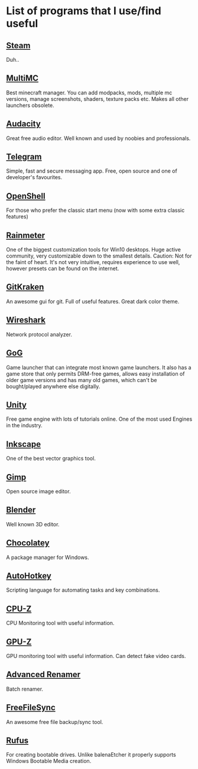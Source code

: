 # List of programs that I use/find useful

## [Steam](https://store.steampowered.com/)
Duh..

## [MultiMC](https://multimc.org/)
Best minecraft manager. You can add modpacks, mods, multiple mc versions, manage screenshots, shaders, texture packs etc.
Makes all other launchers obsolete.

## [Audacity](https://www.audacityteam.org/)
Great free audio editor. Well known and used by noobies and professionals.

## [Telegram](https://desktop.telegram.org/)
Simple, fast and secure messaging app. Free, open source and one of developer's favourites.

## [OpenShell](https://github.com/Open-Shell/Open-Shell-Menu)
For those who prefer the classic start menu (now with some extra classic features)

## [Rainmeter](https://www.rainmeter.net/)
One of the biggest customization tools for Win10 desktops. Huge active community, very customizable down to the smallest details. 
Caution: Not for the faint of heart. It's not very intuitive, requires experience to use well, however presets can be found
on the internet.

## [GitKraken](https://www.gitkraken.com/)
An awesome gui for git. Full of useful features. Great dark color theme.

## [Wireshark](https://www.wireshark.org/)
Network protocol analyzer.

## [GoG](https://www.gog.com/)
Game launcher that can integrate most known game launchers. It also has a game store that only permits DRM-free games,
allows easy installation of older game versions and has many old games, which can't be bought/played anywhere else digitally.

## [Unity](https://unity.com/)
Free game engine with lots of tutorials online. One of the most used Engines in the industry.

## [Inkscape](https://inkscape.org/)
One of the best vector graphics tool.

## [Gimp](https://www.gimp.org/)
Open source image editor.

## [Blender](https://www.blender.org/)
Well known 3D editor.

## [Chocolatey](https://chocolatey.org/)
A package manager for Windows.

## [AutoHotkey](https://www.autohotkey.com/)
Scripting language for automating tasks and key combinations.

## [CPU-Z](https://www.cpuid.com/softwares/cpu-z.html)
CPU Monitoring tool with useful information.

## [GPU-Z](https://www.techpowerup.com/gpuz/)
GPU monitoring tool with useful information. Can detect fake video cards.

## [Advanced Renamer](https://www.advancedrenamer.com/)
Batch renamer.

## [FreeFileSync](https://freefilesync.org/)
An awesome free file backup/sync tool.

## [Rufus](https://rufus.ie/)
For creating bootable drives. Unlike balenaEtcher it properly supports Windows Bootable Media creation.

